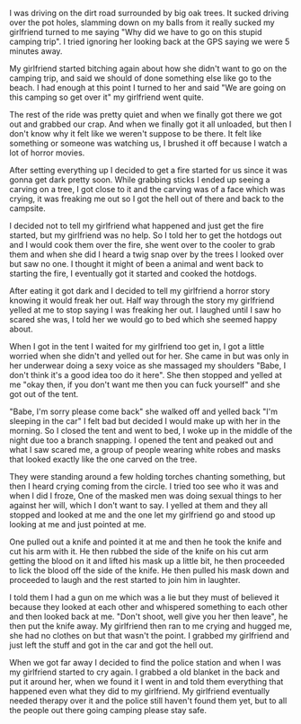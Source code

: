 I was driving on the dirt road surrounded by big oak trees. It sucked driving over the pot holes, slamming down on my balls from it really sucked my girlfriend turned to me saying "Why did we have to go on this stupid camping trip". I tried ignoring her looking back at the GPS saying we were 5 minutes away.

My girlfriend started bitching again about how she didn't want to go on the camping trip, and said we should of done something else like go to the beach. I had enough at this point I turned to her and said "We are going on this camping so get over it" my girlfriend went quite.

The rest of the ride was pretty quiet and when we finally got there we got out and grabbed our crap. And when we finally got it all unloaded, but then I don't know why it felt like we weren't suppose to be there. It felt like something or someone was watching us, I brushed it off because I watch a lot of horror movies.

After setting everything up I decided to get a fire started for us since it was gonna get dark pretty soon. While grabbing sticks I ended up seeing a carving on a tree, I got close to it and the carving was of a face which was crying, it was freaking me out so I got the hell out of there and back to the campsite. 

I decided not to tell my girlfriend what happened and just get the fire started, but my girlfriend was no help. So I told her to get the hotdogs out and I would cook them over the fire, she went over to the cooler to grab them and when she did I heard a twig snap over by the trees I looked over but saw no one. I thought it might of been a animal and went back to starting the fire, I eventually got it started and cooked the hotdogs.

After eating it got dark and I decided to tell my girlfriend a horror story knowing it would freak her out. Half way through the story my girlfriend yelled at me to stop saying I was freaking her out. I laughed until I saw ho scared she was, I told her we would go to bed which she seemed happy about.

When I got in the tent I waited for my girlfriend too get in, I got a little worried when she didn't and yelled out for her. She came in but was only in her underwear doing a sexy voice as she massaged my shoulders "Babe, I don't think it's a good idea too do it here". She then stopped and yelled at me "okay then, if you don't want me then you can fuck yourself" and she got out of the tent. 

"Babe, I'm sorry please come back" she walked off and yelled back "I'm sleeping in the car" I felt bad but decided I would make up with her in the morning. So I closed the tent and went to bed, I woke up in the middle of the night due too a branch snapping. I opened the tent and peaked out and what I saw scared me, a group of people wearing white robes and masks that looked exactly like the one carved on the tree.

They were standing around a few holding torches chanting something, but then I heard crying coming from the circle. I tried too see who it was and when I did I froze, One of the masked men was doing sexual things to her against her will, which I don't want to say. I yelled at them and they all stopped and looked at me and the one let my girlfriend go and stood up looking at me and just pointed at me.

One pulled out a knife and pointed it at me and then he took the knife and cut his arm with it. He then rubbed the side of the knife on his cut arm getting the blood on it and lifted his mask up a little bit, he then proceeded to lick the blood off the side of the knife. He then pulled his mask down and proceeded to laugh and the rest started to join him in laughter.

I told them I had a gun on me which was a lie but they must of believed it because they looked at each other and whispered something to each other and then looked back at me. "Don't shoot, well give you her then leave", he then put the knife away. My girlfriend then ran to me crying and hugged me, she had no clothes on but that wasn't the point. I grabbed my girlfriend and just left the stuff and got in the car and got the hell out.

When we got far away I decided to find the police station and when I was my girlfriend started to cry again. I grabbed a old blanket in the back and put it around her, when we found it I went in and told them everything that happened even what they did to my girlfriend. My girlfriend eventually needed therapy over it and the police still haven't found them yet, but to all the people out there going camping please stay safe.